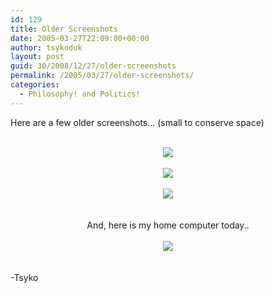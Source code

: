 ```yaml
---
id: 129
title: Older Screenshots
date: 2005-03-27T22:09:00+00:00
author: tsykoduk
layout: post
guid: 30/2008/12/27/older-screenshots
permalink: /2005/03/27/older-screenshots/
categories:
  - Philosophy! and Politics!
---
```

Here are a few older screenshots... (small to conserve space)<br /><br /><center><a href="http://nokes.name/photos/albums/userpics/10001/Screenshot%7E1.png"><img src="http://nokes.name/photos/albums/userpics/10001/thumb_Screenshot%7E1.png"/></a><br /><br /><a href="http://nokes.name/photos/albums/userpics/10001/Screenshot-2.png"><img src="http://nokes.name/photos/albums/userpics/10001/thumb_Screenshot-2.png"/></a><br /><br /><a href="http://nokes.name/photos/albums/userpics/10001/Screenshot-1.png"><img src="http://nokes.name/photos/albums/userpics/10001/thumb_Screenshot-1.png"/></a><br /><br /><br />And, here is my home computer today..<br /><br /></center><center><a href="http://nokes.name/photos/albums/userpics/10001/Screenshot3.png"><img src="http://nokes.name/photos/albums/userpics/10001/thumb_Screenshot3.png"/></a></center><br /><br />-Tsyko